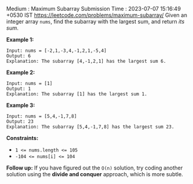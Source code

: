 Medium : Maximum Subarray
Submission Time : 2023-07-07 15:16:49 +0530 IST
https://leetcode.com/problems/maximum-subarray/
Given an integer array `nums`, find the subarray with the largest sum, and return _its sum_.

**Example 1:**

```
Input: nums = [-2,1,-3,4,-1,2,1,-5,4]
Output: 6
Explanation: The subarray [4,-1,2,1] has the largest sum 6.

```

**Example 2:**

```
Input: nums = [1]
Output: 1
Explanation: The subarray [1] has the largest sum 1.

```

**Example 3:**

```
Input: nums = [5,4,-1,7,8]
Output: 23
Explanation: The subarray [5,4,-1,7,8] has the largest sum 23.

```

**Constraints:**

- `1 <= nums.length <= 105`
- `-104 <= nums[i] <= 104`

**Follow up:** If you have figured out the `O(n)` solution, try coding another solution using the **divide and conquer** approach, which is more subtle.
